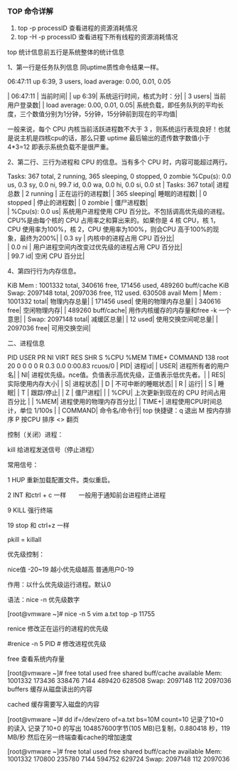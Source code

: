 ### TOP 命令详解
1. top -p processID 查看进程的资源消耗情况
2. top -H -p processID 查看进程下所有线程的资源消耗情况

top 统计信息前五行是系统整体的统计信息

1、第一行是任务队列信息 同uptime质性命令结果一样。

06:47:11 up  6:39,  3 users,  load average: 0.00, 0.01, 0.05

| 06:47:11 | 当前时间| 
| up  6:39| 系统运行时间，格式为时：分| 
| 3 users| 当前用户登录数| 
| load average: 0.00, 0.01, 0.05| 系统负载，即任务队列的平均长度，三个数值分别为1分钟，5分钟，15分钟前到现在的平均值| 

一般来说，每个 CPU 内核当前活跃进程数不大于 3 ，则系统运行表现良好！也就是说主机是四核cpu的话，那么只要 uptime 最后输出的遗传数字数值小于 4*3=12 即表示系统负载不是很严重。

 

2、第二行、三行为进程和 CPU 的信息。当有多个 CPU 时，内容可能超过两行。

Tasks: 367 total,   2 running, 365 sleeping,   0 stopped,   0 zombie
%Cpu(s):  0.0 us,  0.3 sy,  0.0 ni, 99.7 id,  0.0 wa,  0.0 hi,  0.0 si,  0.0 st
| Tasks: 367 total| 进程总数
| 2 running | 正在运行的进程数| 
| 365 sleeping| 睡眠的进程数| 
| 0 stopped | 停止的进程数| 
| 0 zombie  | 僵尸进程数|                                                                                                         
| %Cpu(s):  0.0 us| 系统用户进程使用 CPU 百分比。不包括调高优先级的进程。 CPU%是由每个核的 CPU 占用率之和算出来的。如果你是 4 核 CPU，核 1，CPU 使用率为100%，核 2，CPU 使用率为100%，则会CPU 高于100%的现象，最终为200%| 
| 0.3 sy |  内核中的进程占用 CPU 百分比|  
| 0.0 ni |  用户进程空间内改变过优先级的进程占用 CPU 百分比|  
| 99.7 id|  空闲 CPU 百分比| 
 

4、第四行行为内存信息。

KiB Mem :  1001332 total,   340616 free,   171456 used,   489260 buff/cache
KiB Swap:  2097148 total,  2097036 free,      112 used.   630508 avail Mem
| Mem :  1001332 total| 物理内存总量|
| 171456 used| 使用的物理内存总量|
| 340616 free| 空闲物理内存|
| 489260 buff/cache| 用作内核缓存的内存量和free -k 一个意思|
| Swap:  2097148 total| 减缓区总量|
| 12 used| 使用交换空间呢总量|
| 2097036 free|  可用交换空间|
 

二、进程信息

  PID USER      PR  NI    VIRT    RES    SHR S %CPU %MEM     TIME+ COMMAND
   138 root      20   0       0      0      0 R  0.3  0.0   0:00.83 rcuos/0
| PID| 进程id| 
| USER| 进程所有者的用户名| 
| NI| 进程优先级。nce值。负值表示高优先级，正值表示低优先者。| 
| RES| 实际使用内存大小| 
| S| 进程状态| 
| D  | 不可中断的睡眠状态| 
| R | 运行| 
| S | 睡眠| 
| T | 跟踪/停止| 
| Z | 僵尸进程| 
| | %CPU| 上次更新到现在的 CPU 时间占用百分比 | 
| %MEM|  进程使用的物理内存百分比| 
| TIME+| 进程使用CPU时间总计，单位  1/100s | 
| COMMAND|  命令名/命令行| 
top 快捷键：q  退出 M 按内存排序 P 按CPU 排序 <>  翻页

 

控制（关闭）进程：

kill   给进程发送信号（停止进程）

常用信号：

1   HUP   重新加载配置文件。类似重启。

2  INT     和ctrl + c 一样　　一般用于通知前台进程终止进程

9  KILL    强行终端

19  stop   和 ctrl+z 一样

 

pkill = killall

 

优先级控制：

nice值  -20~19   越小优先级越高  普通用户0-19

作用：以什么优先级运行进程。默认0

语法：nice  -n  优先级数字

[root@vmware ~]# nice -n 5 vim a.txt
top -p 11755

 

renice 修改正在运行的进程的优先级

#renice -n 5 PID  # 修改进程优先级

 

free  查看系统内存量

[root@vmware ~]# free
              total        used        free      shared  buff/cache   available
Mem:        1001332      173436      338476        7144      489420      628508
Swap:       2097148         112     2097036
buffers  缓存从磁盘读出的内容

cached  缓存需要写入磁盘的内容

 

[root@vmware ~]# dd if=/dev/zero of=a.txt bs=10M count=10
记录了10+0 的读入
记录了10+0 的写出
104857600字节(105 MB)已复制，0.880418 秒，119 MB/秒
然后在另一终端查看cache的增加速度

[root@vmware ~]# free
              total        used        free      shared  buff/cache   available
Mem:        1001332      170800      235780        7144      594752      629724
Swap:       2097148         112     2097036
 
